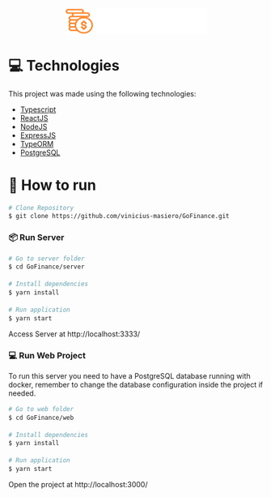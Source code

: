 <div align="center">

<img src="https://github.com/vinicius-masiero/GoFinance/blob/master/.github/logo.png" alt="GoFinance" width="280"/>

</div>

# :computer: Technologies
This project was made using the following technologies:
<ul>
  <li><a href="https://www.typescriptlang.org/">Typescript</a></li>
  <li><a href="https://reactjs.org/">ReactJS</a></li>
  <li><a href="https://nodejs.org/en/">NodeJS</a></li>
  <li><a href="https://expressjs.com/">ExpressJS</a></li>
  <li><a href="https://typeorm.io/">TypeORM</a></li>
  <li><a href="https://www.postgresql.org/">PostgreSQL</a></li>
</ul>

# :construction_worker: How to run
```bash
# Clone Repository
$ git clone https://github.com/vinicius-masiero/GoFinance.git
```
### 📦 Run Server

```bash
# Go to server folder
$ cd GoFinance/server

# Install dependencies
$ yarn install

# Run application
$ yarn start
```
Access Server at http://localhost:3333/

### 💻 Run Web Project

To run this server you need to have a PostgreSQL database running with docker, remember to change the database configuration inside the project if needed.

```bash
# Go to web folder
$ cd GoFinance/web

# Install dependencies
$ yarn install

# Run application
$ yarn start
```
Open the project at http://localhost:3000/
